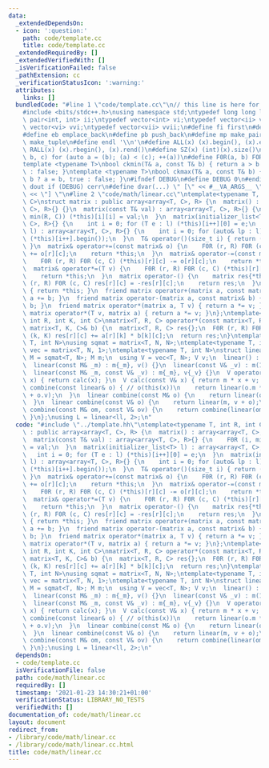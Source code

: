 ```yaml
---
data:
  _extendedDependsOn:
  - icon: ':question:'
    path: code/template.cc
    title: code/template.cc
  _extendedRequiredBy: []
  _extendedVerifiedWith: []
  _isVerificationFailed: false
  _pathExtension: cc
  _verificationStatusIcon: ':warning:'
  attributes:
    links: []
  bundledCode: "#line 1 \"code/template.cc\"\n// this line is here for a reason\n\
    #include <bits/stdc++.h>\nusing namespace std;\ntypedef long long ll;\ntypedef\
    \ pair<int, int> ii;\ntypedef vector<int> vi;\ntypedef vector<ii> vii;\ntypedef\
    \ vector<vi> vvi;\ntypedef vector<vii> vvii;\n#define fi first\n#define se second\n\
    #define eb emplace_back\n#define pb push_back\n#define mp make_pair\n#define mt\
    \ make_tuple\n#define endl '\\n'\n#define ALL(x) (x).begin(), (x).end()\n#define\
    \ RALL(x) (x).rbegin(), (x).rend()\n#define SZ(x) (int)(x).size()\n#define FOR(a,\
    \ b, c) for (auto a = (b); (a) < (c); ++(a))\n#define F0R(a, b) FOR (a, 0, (b))\n\
    template <typename T>\nbool ckmin(T& a, const T& b) { return a > b ? a = b, true\
    \ : false; }\ntemplate <typename T>\nbool ckmax(T& a, const T& b) { return a <\
    \ b ? a = b, true : false; }\n#ifndef DEBUG\n#define DEBUG 0\n#endif\n#define\
    \ dout if (DEBUG) cerr\n#define dvar(...) \" [\" << #__VA_ARGS__ \": \" << (__VA_ARGS__)\
    \ << \"] \"\n#line 2 \"code/math/linear.cc\"\ntemplate<typename T, int R, int\
    \ C>\nstruct matrix : public array<array<T, C>, R> {\n  matrix() : array<array<T,\
    \ C>, R>{} {}\n  matrix(const T& val) : array<array<T, C>, R>{} {\n    F0R (i,\
    \ min(R, C)) (*this)[i][i] = val;\n  }\n  matrix(initializer_list<T> l) : array<array<T,\
    \ C>, R>{} {\n    int i = 0; for (T e : l) (*this)[i++][0] = e;\n  }\n  matrix(initializer_list<initializer_list<T>>\
    \ l) : array<array<T, C>, R>{} {\n    int i = 0; for (auto& lp : l) copy(ALL(lp),\
    \ (*this)[i++].begin());\n  }\n  T& operator()(size_t i) { return (*this)[i][0];\
    \ }\n  matrix& operator+=(const matrix& o) {\n    F0R (r, R) F0R (c, C) (*this)[r][c]\
    \ += o[r][c];\n    return *this;\n  }\n  matrix& operator-=(const matrix& o) {\n\
    \    F0R (r, R) F0R (c, C) (*this)[r][c] -= o[r][c];\n    return *this;\n  }\n\
    \  matrix& operator*=(T v) {\n    F0R (r, R) F0R (c, C) (*this)[r][c] *= v;\n\
    \    return *this;\n  }\n  matrix operator-() {\n    matrix res{*this};\n    F0R\
    \ (r, R) F0R (c, C) res[r][c] = -res[r][c];\n    return res;\n  }\n  matrix operator+()\
    \ { return *this; }\n  friend matrix operator+(matrix a, const matrix& b) { return\
    \ a += b; }\n  friend matrix operator-(matrix a, const matrix& b) { return a -=\
    \ b; }\n  friend matrix operator*(matrix a, T v) { return a *= v; }\n  friend\
    \ matrix operator*(T v, matrix a) { return a *= v; }\n};\ntemplate<typename T,\
    \ int R, int K, int C>\nmatrix<T, R, C> operator*(const matrix<T, R, K>& a, const\
    \ matrix<T, K, C>& b) {\n  matrix<T, R, C> res{};\n  F0R (r, R) F0R (c, C) F0R\
    \ (k, K) res[r][c] += a[r][k] * b[k][c];\n  return res;\n}\ntemplate<typename\
    \ T, int N>\nusing sqmat = matrix<T, N, N>;\ntemplate<typename T, int N>\nusing\
    \ vec = matrix<T, N, 1>;\ntemplate<typename T, int N>\nstruct linear {\n  using\
    \ M = sqmat<T, N>; M m;\n  using V = vec<T, N>; V v;\n  linear() : m(1), v() {}\n\
    \  linear(const M& _m) : m{_m}, v() {}\n  linear(const V& _v) : m(1), v{_v} {}\n\
    \  linear(const M& _m, const V& _v) : m{_m}, v{_v} {}\n  V operator()(const V&\
    \ x) { return calc(x); }\n  V calc(const V& x) { return m * x + v; }\n  linear\
    \ combine(const linear& o) { // o(this(x))\n    return linear(o.m * m, o.m * v\
    \ + o.v);\n  }\n  linear combine(const M& o) {\n    return linear(o * m, o * v);\n\
    \  }\n  linear combine(const V& o) {\n    return linear(m, v + o);\n  }\n  linear\
    \ combine(const M& om, const V& ov) {\n    return combine(linear(om, ov));\n \
    \ }\n};\nusing L = linear<ll, 2>;\n"
  code: "#include \"../template.hh\"\ntemplate<typename T, int R, int C>\nstruct matrix\
    \ : public array<array<T, C>, R> {\n  matrix() : array<array<T, C>, R>{} {}\n\
    \  matrix(const T& val) : array<array<T, C>, R>{} {\n    F0R (i, min(R, C)) (*this)[i][i]\
    \ = val;\n  }\n  matrix(initializer_list<T> l) : array<array<T, C>, R>{} {\n \
    \   int i = 0; for (T e : l) (*this)[i++][0] = e;\n  }\n  matrix(initializer_list<initializer_list<T>>\
    \ l) : array<array<T, C>, R>{} {\n    int i = 0; for (auto& lp : l) copy(ALL(lp),\
    \ (*this)[i++].begin());\n  }\n  T& operator()(size_t i) { return (*this)[i][0];\
    \ }\n  matrix& operator+=(const matrix& o) {\n    F0R (r, R) F0R (c, C) (*this)[r][c]\
    \ += o[r][c];\n    return *this;\n  }\n  matrix& operator-=(const matrix& o) {\n\
    \    F0R (r, R) F0R (c, C) (*this)[r][c] -= o[r][c];\n    return *this;\n  }\n\
    \  matrix& operator*=(T v) {\n    F0R (r, R) F0R (c, C) (*this)[r][c] *= v;\n\
    \    return *this;\n  }\n  matrix operator-() {\n    matrix res{*this};\n    F0R\
    \ (r, R) F0R (c, C) res[r][c] = -res[r][c];\n    return res;\n  }\n  matrix operator+()\
    \ { return *this; }\n  friend matrix operator+(matrix a, const matrix& b) { return\
    \ a += b; }\n  friend matrix operator-(matrix a, const matrix& b) { return a -=\
    \ b; }\n  friend matrix operator*(matrix a, T v) { return a *= v; }\n  friend\
    \ matrix operator*(T v, matrix a) { return a *= v; }\n};\ntemplate<typename T,\
    \ int R, int K, int C>\nmatrix<T, R, C> operator*(const matrix<T, R, K>& a, const\
    \ matrix<T, K, C>& b) {\n  matrix<T, R, C> res{};\n  F0R (r, R) F0R (c, C) F0R\
    \ (k, K) res[r][c] += a[r][k] * b[k][c];\n  return res;\n}\ntemplate<typename\
    \ T, int N>\nusing sqmat = matrix<T, N, N>;\ntemplate<typename T, int N>\nusing\
    \ vec = matrix<T, N, 1>;\ntemplate<typename T, int N>\nstruct linear {\n  using\
    \ M = sqmat<T, N>; M m;\n  using V = vec<T, N>; V v;\n  linear() : m(1), v() {}\n\
    \  linear(const M& _m) : m{_m}, v() {}\n  linear(const V& _v) : m(1), v{_v} {}\n\
    \  linear(const M& _m, const V& _v) : m{_m}, v{_v} {}\n  V operator()(const V&\
    \ x) { return calc(x); }\n  V calc(const V& x) { return m * x + v; }\n  linear\
    \ combine(const linear& o) { // o(this(x))\n    return linear(o.m * m, o.m * v\
    \ + o.v);\n  }\n  linear combine(const M& o) {\n    return linear(o * m, o * v);\n\
    \  }\n  linear combine(const V& o) {\n    return linear(m, v + o);\n  }\n  linear\
    \ combine(const M& om, const V& ov) {\n    return combine(linear(om, ov));\n \
    \ }\n};\nusing L = linear<ll, 2>;\n"
  dependsOn:
  - code/template.cc
  isVerificationFile: false
  path: code/math/linear.cc
  requiredBy: []
  timestamp: '2021-01-23 14:30:21+01:00'
  verificationStatus: LIBRARY_NO_TESTS
  verifiedWith: []
documentation_of: code/math/linear.cc
layout: document
redirect_from:
- /library/code/math/linear.cc
- /library/code/math/linear.cc.html
title: code/math/linear.cc
---
```

